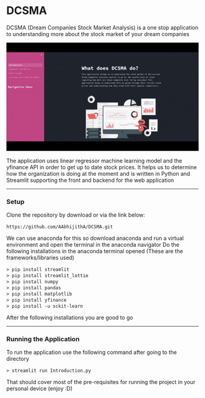 # DCSMA
DCSMA (Dream Companies Stock Market Analysis) is a one stop application to understanding more about the stock market of your dream companies

![](Prototype-gif/App-gif.gif)

The application uses linear regressor machine learning model and the yfinance API in order to get up to date stock prices. It helps us to determine how the organization is doing at the moment and is written in Python and Streamlit supporting the front and backend for the web application
- - - -
### Setup
Clone the repository by download or via the link below:
```
https://github.com/AAbhijithA/DCSMA.git
```
We can use anaconda for this so download anaconda and run a virtual environment and open the terminal in the anaconda navigator
Do the following installations in the anaconda terminal opened (These are the frameworks/libraries used)
```
> pip install streamlit
> pip install streamlit_lottie
> pip install numpy
> pip install pandas
> pip install matplotlib
> pip install yfinance
> pip install -u sckit-learn
```
After the following installations you are good to go
- - - -
### Running the Application
To run the application use the following command after going to the directory
```
> streamlit run Introduction.py
```
That should cover most of the pre-requisites for running the project in your personal device (enjoy :D)



